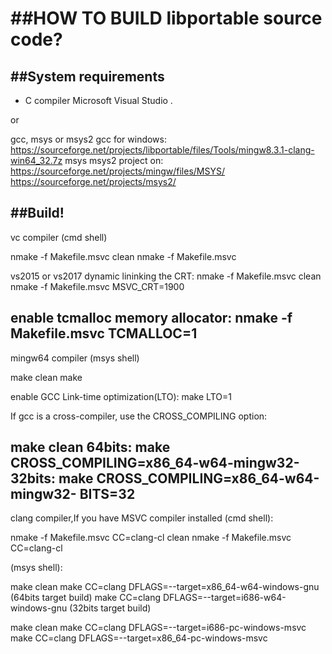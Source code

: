 ##HOW TO BUILD libportable source code?
========================================================================
##System requirements
------------------------------------------------------------------------

- C compiler 
 Microsoft Visual Studio .	
 
 or
 
 gcc, msys or msys2
 gcc for windows:
 https://sourceforge.net/projects/libportable/files/Tools/mingw8.3.1-clang-win64_32.7z
 msys msys2 project on:
 https://sourceforge.net/projects/mingw/files/MSYS/
 https://sourceforge.net/projects/msys2/

##Build!
------------------------------------------------------------------------
vc compiler  (cmd shell)

nmake -f Makefile.msvc clean
nmake -f Makefile.msvc

vs2015 or vs2017 dynamic lininking the CRT:
nmake -f Makefile.msvc clean
nmake -f Makefile.msvc MSVC_CRT=1900

enable tcmalloc memory allocator:
nmake -f Makefile.msvc TCMALLOC=1
------------------------------------------------------------------------
mingw64 compiler (msys shell)

make clean
make

enable GCC Link-time optimization(LTO): 
make LTO=1

If gcc is a cross-compiler, use the CROSS_COMPILING option:

make clean
64bits:
make CROSS_COMPILING=x86_64-w64-mingw32-
32bits:
make CROSS_COMPILING=x86_64-w64-mingw32- BITS=32
------------------------------------------------------------------------
clang compiler,If you have MSVC compiler installed
(cmd shell):

nmake -f Makefile.msvc CC=clang-cl clean
nmake -f Makefile.msvc CC=clang-cl

(msys shell):

make clean
make CC=clang DFLAGS=--target=x86_64-w64-windows-gnu    (64bits target build)
make CC=clang DFLAGS=--target=i686-w64-windows-gnu      (32bits target build)

make clean
make CC=clang DFLAGS=--target=i686-pc-windows-msvc
make CC=clang DFLAGS=--target=x86_64-pc-windows-msvc
